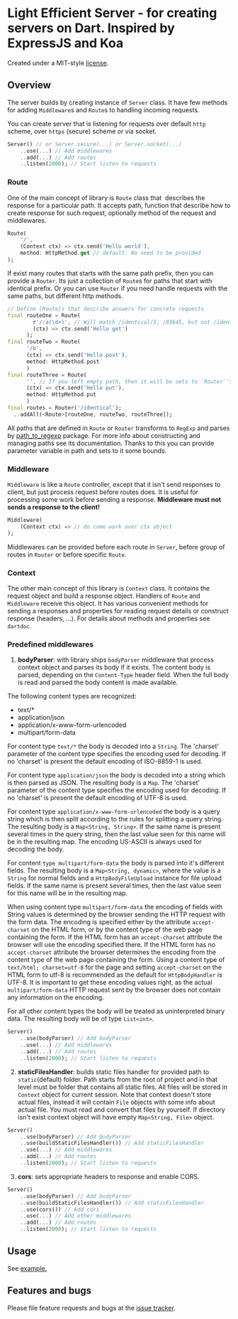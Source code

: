 # Light Efficient Server - for creating servers on Dart. Inspired by ExpressJS and Koa

Created under a MIT-style
[license](https://github.com/YevhenKap/les/blob/master/LICENSE).

## Overview

The server builds by creating instance of `Server` class. It have few methods for adding `Middleware`s and `Route`s to handling incoming requests.

You can create server that is listening for requests over default `http` scheme, over `https` (secure) scheme or
via socket.

```dart
Server() // or Server.secure(...) or Server.socket(...)
    ..use(...) // Add middlewares
    ..add(...) // Add routes
    ..listen(2000); // Start listen to requests
```

### Route

One of the main concept of library is `Route` class that  describes the response for a particular path.
It accepts path, function that describe how to create response for such request, optionally method of the request and middlewares.

```dart
Route(
    '/',
    (Context ctx) => ctx.send('Hello world'),
    method: HttpMethod.get // default. No need to be provided
);
```

If exist many routes that starts with the same path prefix, then you can provide a `Router`. Its just a collection of `Route`s for paths that start with identical prefix. Or you can use `Router` if you need handle requests with the same paths, but different http methods.

```dart
// Define [Route]s that describe answers for concrete requests
final routeOne = Route(
        r'/:a(\d+)', // Will match /identical/5, /83645, but not /identical/word or other symbols
        (ctx) => ctx.send('Hello get')
      );
final routeTwo = Route(
      '/b',
      (ctx) => ctx.send('Hello post'),
      method: HttpMethod.post
      )
final routeThree = Route(
      '', // If you left empty path, then it will be sets to `Router`'s /identical
      (ctx) => ctx.send('Hello put'),
      method: HttpMethod.put
      )
final routes = Router('/identical');
  ..addAll(<Route>[routeOne, routeTwo, routeThree]);
```

All paths that are defined in `Route` or `Router` transforms to `RegExp` and parses by [path_to_regexp](https://pub.dartlang.org/packages/path_to_regexp) package. For more info about constructing and managing paths see its documentation. Thanks to this you can provide parameter variable in path and sets to it some bounds.

### Middleware

`Middleware` is like a `Route` controller, except that it isn't send responses to client, but just process request before routes does. It is useful for processing some work before sending a response. **Middleware must not sends a response to the client!**

```dart
Middleware(
    (Context ctx) => // do come work over ctx object
);
```

Middlewares can be provided before each route in `Server`, before group of routes in `Router` or before specific `Route`.

### Context

The other main concept of this library is `Context` class. It contains the request object and build a response object. Handlers of `Route` and `Middleware` receive this object. It has various convenient methods for sending a responses and properties for reading request details or construct response (headers, ...). For details about methods and properties see `dartdoc`.

### Predefined middlewares

1. **bodyParser**: with library ships `bodyParser` middleware that process context object and parses its body if it exists. The content body is parsed, depending on the `Content-Type` header field. When the full body is read and parsed the body content is made available.

The following content types are recognized:

- text/*
- application/json
- application/x-www-form-urlencoded
- multipart/form-data

For content type `text/*` the body is decoded into a `String`. The 'charset' parameter of the content type specifies the encoding used for decoding. If no 'charset' is present the default encoding of ISO-8859-1 is used.

For content type `application/json` the body is decoded into a string which is then parsed as JSON. The resulting body is a `Map`. The 'charset' parameter of the content type specifies the encoding used for decoding. If no 'charset' is present the default encoding of UTF-8 is used.

For content type `application/x-www-form-urlencoded` the body is a query string which is then split according to the rules for splitting a query string. The resulting body is a `Map<String, String>`. If the same name is present several times in the query string, then the last value seen for this name will be in the resulting map. The encoding US-ASCII is always used for decoding the body.

For content `type multipart/form-data` the body is parsed into it's different fields. The resulting body is a `Map<String, dynamic>`, where the value is a `String` for normal fields and a `HttpBodyFileUpload` instance for file upload fields. If the same name is present several times, then the last value seen for this name will be in the resulting map.

When using content type `multipart/form-data` the encoding of fields with String values is determined by the browser sending the HTTP request with the form data. The encoding is specified either by the attribute `accept-charset` on the HTML form, or by the content type of the web page containing the form. If the HTML form has an `accept-charset` attribute the browser will use the encoding specified there. If the HTML form has no `accept-charset` attribute the browser determines the encoding from the content type of the web page containing the form. Using a content type of `text/html; charset=utf-8` for the page and setting `accept-charset` on the HTML form to utf-8 is recommended as the default for `HttpBodyHandler` is UTF-8. It is important to get these encoding values right, as the actual `multipart/form-data` HTTP request sent by the browser does not contain any information on the encoding.

For all other content types the body will be treated as uninterpreted binary data. The resulting body will be of type `List<int>`.

```dart
Server()
    ..use(bodyParser) // Add bodyParser
    ..use(...) // Add middlewares
    ..add(...) // Add routes
    ..listen(2000); // Start listen to requests
```

2. **staticFilesHandler**: builds static files handler for provided path to `static`(default) folder.
Path starts from the root of project and in that level must be folder that contains all static files. All files will be stored in `Context` object for current session. Note that context doesn't store actual files, instead it will contain
`File` objects with some info about actual file. You must read and convert that files by yourself.
If directory isn't exist context object will have empty `Map<String, File>` object.

```dart
Server()
    ..use(bodyParser) // Add bodyParser
    ..use(buildStaticFilesHandler()) // Add staticFilesHandler
    ..use(...) // Add middlewares
    ..add(...) // Add routes
    ..listen(2000); // Start listen to requests
```

3. **cors**: sets appropriate headers to response and enable CORS.

```dart
Server()
    ..use(bodyParser) // Add bodyParser
    ..use(buildStaticFilesHandler()) // Add staticFilesHandler
    ..use(cors()) // Add cors
    ..use(...) // Add other middlewares
    ..add(...) // Add routes
    ..listen(2000); // Start listen to requests
```

## Usage

See [example.](example/example.dart)

## Features and bugs

Please file feature requests and bugs at the [issue tracker][tracker].

[tracker]: https://github.com/YevhenKap/les/issues
